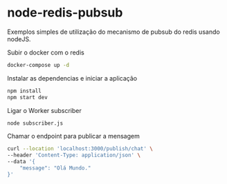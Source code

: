 # node-redis-pubsub

Exemplos simples de utilização do mecanismo de pubsub do redis usando nodeJS.


Subir o docker com o redis
```sh
docker-compose up -d
```

Instalar as dependencias e iniciar a aplicação
```sh
npm install
npm start dev
```

Ligar o Worker subscriber

```sh
node subscriber.js
```

Chamar o endpoint para publicar a mensagem

```sh
curl --location 'localhost:3000/publish/chat' \
--header 'Content-Type: application/json' \
--data '{
    "message": "Olá Mundo."
}'

```